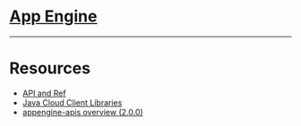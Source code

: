 # [App Engine](https://cloud.google.com/appengine/docs/standard/java-gen2/runtime)

---

# Resources

- [API and Ref](https://cloud.google.com/appengine/docs/standard/apis)
- [Java Cloud Client Libraries](https://cloud.google.com/java/docs/reference)
- [appengine-apis overview (2.0.0)](https://cloud.google.com/appengine/docs/standard/java-gen2/reference/services/bundled/latest/overview)
